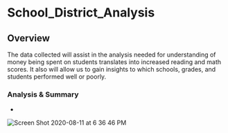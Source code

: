 # School_District_Analysis

## Overview
The data collected will assist in the analysis needed for understanding of money being spent on students translates into increased reading and math scores. It also will allow us to gain insights to which schools, grades, and students performed well or poorly.

### Analysis & Summary

- 
![Screen Shot 2020-08-11 at 6 36 46 PM](https://user-images.githubusercontent.com/67982071/89958554-1944a680-dc08-11ea-8f05-4a7032cc7212.png)
